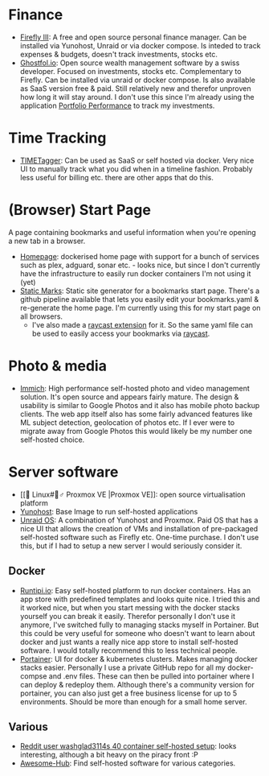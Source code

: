 # Finance

* [Firefly III](https://firefly-iii.org/): A free and open source personal finance manager. Can be installed via Yunohost, Unraid or via docker compose. Is inteded to track expenses & budgets, doesn't track investments, stocks etc.
* [Ghostfol.io](https://ghostfol.io/en/home/overview): Open source wealth management software by a swiss developer. Focused on investments, stocks etc. Complementary to Firefly. Can be installed via unraid or docker compose. Is also available as SaaS version free & paid. Still relatively new and therefor unproven how long it will stay around. I don't use this since I'm already using the application [Portfolio Performance](https://www.portfolio-performance.info/en/) to track my investments.

# Time Tracking

* [TIMETagger](https://timetagger.app/): Can be used as SaaS or self hosted via docker. Very nice UI to manually track what you did when in a timeline fashion. Probably less useful for billing etc. there are other apps that do this.

# (Browser) Start Page

A page containing bookmarks and useful information when you're opening a new tab in a browser.

* [Homepage](https://github.com/benphelps/homepage): dockerised home page with support for a bunch of services such as plex, adguard, sonar etc. - looks nice, but since I don't currently have the infrastructure to easily run docker containers I'm not using it (yet)
* [Static Marks](https://github.com/darekkay/static-marks): Static site generator for a bookmarks start page. There's a github pipeline available that lets you easily edit your bookmarks.yaml & re-generate the home page. I'm currently using this for my start page on all browsers.
  * I've also made a [raycast extension](https://www.raycast.com/aerobless/static-marks#readme) for it. So the same yaml file can be used to easily access your bookmarks via [raycast](💻%20macOS.md#useful-apps).

# Photo & media

* [Immich](https://immich.app/): High performance self-hosted photo and video management solution. It's open source and appears fairly mature. The design & usability is similar to Google Photos and it also has mobile photo backup clients. The web app itself also has some fairly advanced features like ML subject detection, geolocation of photos etc. If I ever were to migrate away from Google Photos this would likely be my number one self-hosted choice.

# Server software

* [[🐧 Linux#🧙♂ Proxmox VE |Proxmox VE]]: open source virtualisation platform
* [Yunohost](https://yunohost.org/): Base Image to run self-hosted applications
* [Unraid OS](https://unraid.net/product): A combination of Yunohost and Proxmox. Paid OS that has a nice UI that allows the creation of VMs and installation of pre-packaged self-hosted software such as Firefly etc. One-time purchase. I don't use this, but if I had to setup a new server I would seriously consider it.

## Docker

* [Runtipi.io](https://www.runtipi.io/): Easy self-hosted platform to run docker containers. Has an app store with predefined templates and looks quite nice. I tried this and it worked nice, but when you start messing with the docker stacks yourself you can break it easily. Therefor personally I don't use it anymore, I've switched fully to managing stacks myself in Portainer. But this could be very useful for someone who doesn't want to learn about docker and just wants a really nice app store to install self-hosted software. I would totally recommend this to less technical people.
* [Portainer](https://www.portainer.io/): UI for docker & kubernetes clusters. Makes managing docker stacks easier. Personally I use a private GitHub repo for all my docker-compse and .env files. These can then be pulled into portainer where I can deploy & redeploy them. Although there's a community version for portainer, you can also just get a free business license for up to 5 environments. Should be more than enough for a small home server.

## Various

* [Reddit user washglad3114s 40 container self-hosted setup](https://www.reddit.com/r/selfhosted/comments/10wyzxh/40\_containers\_counting/?utm\_source=share\&utm\_medium=ios\_app\&utm\_name=iossmf): looks interesting, although a bit heavy on the piracy front :P
* [Awesome-Hub](https://awesomehub.js.org/list/selfhosted): Find self-hosted software for various categories.
